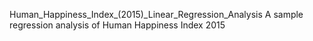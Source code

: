 Human_Happiness_Index_(2015)_Linear_Regression_Analysis
A sample regression analysis of Human Happiness Index 2015
